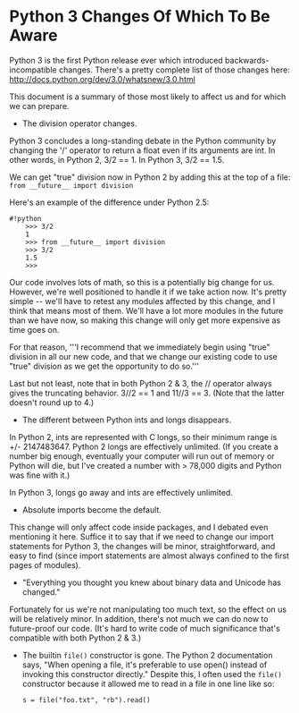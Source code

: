 # Python 3 Changes Of Which To Be Aware
Python 3 is the first Python release ever which introduced 
backwards-incompatible changes. There's a pretty complete list of those
changes here: 
http://docs.python.org/dev/3.0/whatsnew/3.0.html

This document is a summary of those most likely to affect us and for which 
we can prepare.

 * The division operator changes.
 
 Python 3 concludes a long-standing debate in the Python community by 
 changing the '/' operator to return a float even if its arguments are int.
 In other words, in Python 2, 3/2 == 1. In Python 3, 3/2 == 1.5.
   
 We can get "true" division now in Python 2 by adding this at the top of 
 a file:
   `from __future__ import division`

 Here's an example of the difference under Python 2.5:
```
#!python
    >>> 3/2
    1
    >>> from __future__ import division
    >>> 3/2
    1.5
    >>> 
```
 Our code involves lots of math, so this is a potentially big change for 
 us. However, we're well positioned to handle it if we take action now. 
 It's pretty simple -- we'll have to retest any modules affected by this 
 change, and I think that means most of them. We'll have a lot more 
 modules in the future than we have now, so making this change will
 only get more expensive as time goes on.
   
 For that reason, '''I recommend 
 that we immediately begin using "true" division in all our new code, and
 that we change our existing code to use "true" division as we get the
 opportunity to do so.'''
   
 Last but not least, note that in both Python 2 & 3, the // operator always 
 gives the truncating
 behavior. 3//2 == 1  and  11//3 == 3. (Note that the latter doesn't round
 up to 4.)
   

 * The different between Python ints and longs disappears. 
 
 In Python 2, ints are represented with C longs, so their minimum range 
 is +/- 2147483647. Python 2 longs are effectively unlimited. (If you create
 a number big enough, eventually your computer will run out of memory or
 Python will die, but I've created a number with > 78,000 digits and Python
 was fine with it.)
   
 In Python 3, longs go away and ints are effectively unlimited.
   

 * Absolute imports become the default.
 
 This change will only affect code inside packages, and I debated even
 mentioning it here. Suffice it to say that if we need to change our 
 import statements for Python 3, the changes will be minor, 
 straightforward, and easy to find (since import statements are almost
 always confined to the first pages of modules).

 * "Everything you thought you knew about binary data and Unicode has 
 changed."
    
 Fortunately for us we're not manipulating too much text, so the effect
 on us will be relatively minor. In addition, there's not much we can
 do now to future-proof our code. (It's hard to write code of much
 significance that's compatible with both Python 2 & 3.)
    
 * The builtin `file()` constructor is gone. The Python 2 documentation
 says, "When opening a file, it's preferable to use open() instead of
 invoking this constructor directly." Despite this, I often used the 
 `file()` constructor because it allowed me to read in a file in one line
 like so:

   `s = file("foo.txt", "rb").read()`
